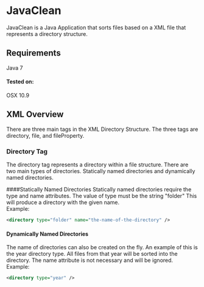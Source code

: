 JavaClean
=========
JavaClean is a Java Application that sorts files based on a XML file that represents a directory structure.

Requirements
--------
Java 7 <br />

#### Tested on:
OSX 10.9

XML Overview
--------
There are three main tags in the XML Directory Structure. The three tags are directory, file, and fileProperty.

### Directory Tag
The directory tag represents a directory within a file structure.  There are two main types of directories. Statically named directories and dynamically named directories.<br />

####Statically Named Directories
Statically named directories require the type and name attributes. The value of type must be the string "folder" This will produce a directory with the given name.<br />
Example:
```xml
<directory type="folder" name="the-name-of-the-directory" />
```

#### Dynamically Named Directories
The name of directories can also be created on the fly.  An example of this is the year directory type. All files from that year will be sorted into the directory.  The name attribute is not necessary and will be ignored.<br />
Example:
```xml
<directory type="year" />
```
